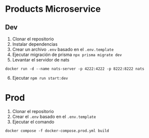 # Products Microservice

## Dev

1. Clonar el repositorio
2. Instalar dependencias
3. Crear un archivo `.env` basado en el `.env.template`
4. Ejecutar migración de prisma `npx prisma migrate dev`
5. Levantar el servidor de nats
```
docker run -d --name nats-server -p 4222:4222 -p 8222:8222 nats 
```
6. Ejecutar `npm run start:dev`

# Prod

1. Clonar el repositorio
2. Crear el `.env` basado en el `.env.template`
3. Ejecutar el comando
```
docker compose -f docker-compose.prod.yml build
```